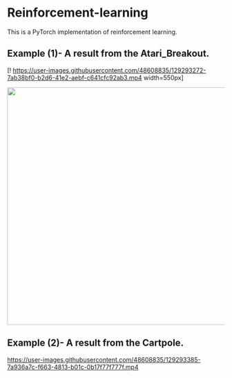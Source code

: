 # Reinforcement-learning

This is a PyTorch implementation of reinforcement learning.

## Example (1)- A result from the Atari_Breakout.

[! https://user-images.githubusercontent.com/48608835/129293272-7ab38bf0-b2d6-41e2-aebf-c641cfc92ab3.mp4 width=550px]

<img src="https://user-images.githubusercontent.com/48608835/129293272-7ab38bf0-b2d6-41e2-aebf-c641cfc92ab3.mp4" width=550px>



## Example (2)- A result from the Cartpole.

https://user-images.githubusercontent.com/48608835/129293385-7a936a7c-f663-4813-b01c-0b17f77f777f.mp4

